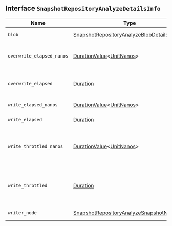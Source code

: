 ## Interface `SnapshotRepositoryAnalyzeDetailsInfo`

| Name | Type | Description |
| - | - | - |
| `blob` | [SnapshotRepositoryAnalyzeBlobDetails](./SnapshotRepositoryAnalyzeBlobDetails.md) | A description of the blob that was written and read. |
| `overwrite_elapsed_nanos` | [DurationValue](./DurationValue.md)<[UnitNanos](./UnitNanos.md)> | The elapsed time spent overwriting the blob, in nanoseconds. If the blob was not overwritten, this information is omitted. |
| `overwrite_elapsed` | [Duration](./Duration.md) | The elapsed time spent overwriting the blob. If the blob was not overwritten, this information is omitted. |
| `write_elapsed_nanos` | [DurationValue](./DurationValue.md)<[UnitNanos](./UnitNanos.md)> | The elapsed time spent writing the blob, in nanoseconds. |
| `write_elapsed` | [Duration](./Duration.md) | The elapsed time spent writing the blob. |
| `write_throttled_nanos` | [DurationValue](./DurationValue.md)<[UnitNanos](./UnitNanos.md)> | The length of time spent waiting for the `max_snapshot_bytes_per_sec` (or `indices.recovery.max_bytes_per_sec` if the recovery settings for managed services are set) throttle while writing the blob, in nanoseconds. |
| `write_throttled` | [Duration](./Duration.md) | The length of time spent waiting for the `max_snapshot_bytes_per_sec` (or `indices.recovery.max_bytes_per_sec` if the recovery settings for managed services are set) throttle while writing the blob. |
| `writer_node` | [SnapshotRepositoryAnalyzeSnapshotNodeInfo](./SnapshotRepositoryAnalyzeSnapshotNodeInfo.md) | The node which wrote the blob and coordinated the read operations. |
